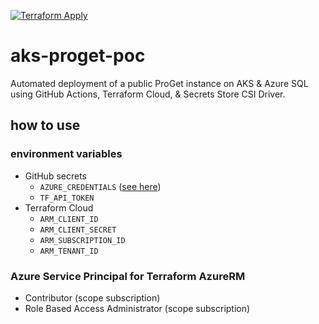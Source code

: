 [![Terraform Apply](https://github.com/emerconnelly/aks-proget-poc/actions/workflows/terraform-apply.yml/badge.svg?branch=main)](https://github.com/emerconnelly/aks-proget-poc/actions/workflows/terraform-apply.yml)

# aks-proget-poc
Automated deployment of a public ProGet instance on AKS & Azure SQL using GitHub Actions, Terraform Cloud, & Secrets Store CSI Driver.

## how to use

### environment variables

- GitHub secrets
  - `AZURE_CREDENTIALS` ([see here](https://github.com/marketplace/actions/azure-login#login-with-a-service-principal-secret))
  - `TF_API_TOKEN`
- Terraform Cloud
  - `ARM_CLIENT_ID`
  - `ARM_CLIENT_SECRET`
  - `ARM_SUBSCRIPTION_ID`
  - `ARM_TENANT_ID`

### Azure Service Principal  for Terraform AzureRM
- Contributor (scope subscription)
- Role Based Access Administrator (scope subscription)
